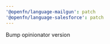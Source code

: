```yaml
---
'@openfn/language-mailgun': patch
'@openfn/language-salesforce': patch
---
```


Bump opinionator version
